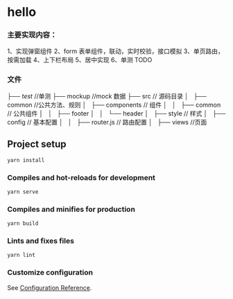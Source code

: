 # hello

### 主要实现内容：

1、实现弹窗组件
2、form 表单组件，联动，实时校验，接口模拟
3、单页路由，按需加载
4、上下栏布局
5、居中实现
6、单测 TODO

### 文件

├── _test_ //单测
├── mockup //mock 数据
├── src // 源码目录
│   ├── common //公共方法、规则
│   ├── components // 组件
│   │   ├── common // 公共组件
│   │   ├── footer
│   │   └── header
│   ├── style // 样式
│   ├── config // 基本配置
│   │   ├── router.js // 路由配置
│   ├── views //页面

## Project setup

```
yarn install
```

### Compiles and hot-reloads for development

```
yarn serve
```

### Compiles and minifies for production

```
yarn build
```

### Lints and fixes files

```
yarn lint
```

### Customize configuration

See [Configuration Reference](https://cli.vuejs.org/config/).
